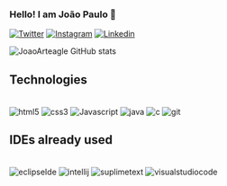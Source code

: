 ### Hello! I am João Paulo 👋

[![Twitter](https://img.shields.io/badge/Twitter-1DA1F2?style=for-the-badge&logo=twitter&logoColor=white
)](https://twitter.com/Dev_CodeEagle) [![Instagram](https://img.shields.io/badge/Instagram-E4405F?style=for-the-badge&logo=instagram&logoColor=white
)](https://www.instagram.com/dev_code.eagle/) [![Linkedin](https://img.shields.io/badge/LinkedIn-0077B5?style=for-the-badge&logo=linkedin&logoColor=white)](https://www.linkedin.com/in/jo%C3%A3o-gon%C3%A7alves-532742234/)


![JoaoArteagle GitHub stats](https://github-readme-stats.vercel.app/api?username=joaoarteagle&show_icons=true&theme=dark)

## Technologies


<div style="display: inline_block"><br/>
<img align="center" alt="html5" src="https://img.shields.io/badge/HTML5-E34F26?style=for-the-badge&logo=html5&logoColor=white"> 
<img align="center" alt="css3" src="https://img.shields.io/badge/CSS3-1572B6?style=for-the-badge&logo=css3&logoColor=white"> 
<img align="center" alt="Javascript" src="https://img.shields.io/badge/JavaScript-323330?style=for-the-badge&logo=javascript&logoColor=F7DF1E">
<img align="center" alt="java" src="https://img.shields.io/badge/Java-ED8B00?style=for-the-badge&logo=openjdk&logoColor=white"> 
<img align="center" alt="c" src="https://img.shields.io/badge/C-00599C?style=for-the-badge&logo=c&logoColor=white"> 
<img align="center" alt="git" src="https://img.shields.io/badge/GIT-E44C30?style=for-the-badge&logo=git&logoColor=white">

</div>

 
 



## IDEs already used

<div style="display: inline_block"><br/>
<img align="center" alt="eclipseIde" src="https://img.shields.io/badge/Eclipse-2C2255?style=for-the-badge&logo=eclipse&logoColor=white"> 
<img align="center" alt="intellij" src="https://img.shields.io/badge/IntelliJ_IDEA-000000.svg?style=for-the-badge&logo=intellij-idea&logoColor=white"> 
<img align="center" alt="suplimetext" src="https://img.shields.io/badge/sublime_text-%23575757.svg?&style=for-the-badge&logo=sublime-text&logoColor=important"> 
<img align="center" alt="visualstudiocode" src="https://img.shields.io/badge/Visual_Studio_Code-0078D4?style=for-the-badge&logo=visual%20studio%20code&logoColor=white"> 
</div>


